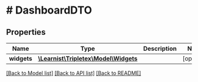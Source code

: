# # DashboardDTO

## Properties

Name | Type | Description | Notes
------------ | ------------- | ------------- | -------------
**widgets** | [**\Learnist\Tripletex\Model\Widgets**](Widgets.md) |  | [optional]

[[Back to Model list]](../../README.md#models) [[Back to API list]](../../README.md#endpoints) [[Back to README]](../../README.md)
